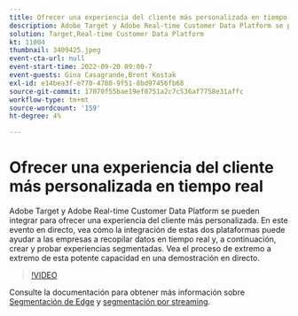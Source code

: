 ```yaml
---
title: Ofrecer una experiencia del cliente más personalizada en tiempo real
description: Adobe Target y Adobe Real-time Customer Data Platform se pueden integrar para ofrecer una experiencia del cliente más personalizada. En este evento en directo, vea cómo la integración de estas dos plataformas puede ayudar a las empresas a recopilar datos en tiempo real y, a continuación, crear y probar experiencias segmentadas. Vea el proceso de extremo a extremo de esta potente capacidad en una demostración en directo.
solution: Target,Real-time Customer Data Platform
kt: 11004
thumbnail: 3409425.jpeg
event-cta-url: null
event-start-time: 2022-09-20 09:00-7
event-guests: Gina Casagrande,Brent Kostak
exl-id: e14bea3f-e770-4780-9f51-8bd97456fb68
source-git-commit: 17070f55bae19ef0751a2c7c536af7758e31affc
workflow-type: tm+mt
source-wordcount: '159'
ht-degree: 4%

---
```


# Ofrecer una experiencia del cliente más personalizada en tiempo real

Adobe Target y Adobe Real-time Customer Data Platform se pueden integrar para ofrecer una experiencia del cliente más personalizada. En este evento en directo, vea cómo la integración de estas dos plataformas puede ayudar a las empresas a recopilar datos en tiempo real y, a continuación, crear y probar experiencias segmentadas. Vea el proceso de extremo a extremo de esta potente capacidad en una demostración en directo.

>[!VIDEO](https://video.tv.adobe.com/v/3409425/?quality=12&learn=on)

Consulte la documentación para obtener más información sobre [Segmentación de Edge](https://experienceleague.adobe.com/docs/experience-platform/segmentation/ui/edge-segmentation.html?lang=es) y [segmentación por streaming](https://experienceleague.adobe.com/docs/experience-platform/segmentation/ui/streaming-segmentation.html).
